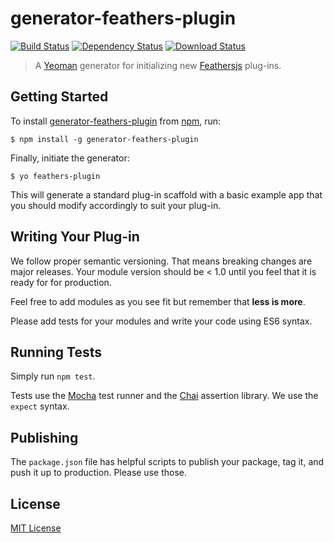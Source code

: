# generator-feathers-plugin

[![Build Status](https://travis-ci.org/feathersjs/feathers.png?branch=master)](https://travis-ci.org/feathersjs/feathers)
[![Dependency Status](https://img.shields.io/david/feathersjs/feathers.svg?style=flat-square&path=packages/generator-feathers-plugin)](https://david-dm.org/feathersjs/feathers?path=packages/generator-feathers-plugin)
[![Download Status](https://img.shields.io/npm/dm/generator-feathers-plugin.svg?style=flat-square)](https://www.npmjs.com/package/generator-feathers-plugin)

> A [Yeoman](http://yeoman.io) generator for initializing new [Feathersjs](https://github.com/feathersjs) plug-ins.

## Getting Started

To install [generator-feathers-plugin](https://github.com/feathersjs/generator-feathers-plugin) from [npm](https://www.npmjs.org/), run:

```
$ npm install -g generator-feathers-plugin
```

Finally, initiate the generator:

```
$ yo feathers-plugin
```

This will generate a standard plug-in scaffold with a basic example app that you should modify accordingly to suit your plug-in.

## Writing Your Plug-in

We follow proper semantic versioning. That means breaking changes are major releases. Your module version should be < 1.0 until you feel that it is ready for for production.

Feel free to add modules as you see fit but remember that **less is more**.

Please add tests for your modules and write your code using ES6 syntax.

## Running Tests

Simply run `npm test`.

Tests use the [Mocha](https://mochajs.org/) test runner and the [Chai](http://chaijs.com/) assertion library. We use the `expect` syntax.

## Publishing

The `package.json` file has helpful scripts to publish your package, tag it, and push it up to production. Please use those.

## License

[MIT License](http://en.wikipedia.org/wiki/MIT_License)
